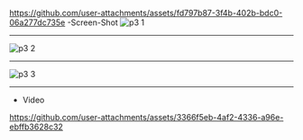 
https://github.com/user-attachments/assets/fd797b87-3f4b-402b-bdc0-06a277dc735e
-Screen-Shot
![p3 1](https://github.com/user-attachments/assets/a24336d0-dc99-4101-8e70-e5da3ae7634c)

---
![p3 2](https://github.com/user-attachments/assets/8cf2b841-6769-4e24-9a8f-0c1057df70b7)

---
![p3 3](https://github.com/user-attachments/assets/6ad04a2e-38f2-4ec6-b00f-6ce510899398)

---

- Video

https://github.com/user-attachments/assets/3366f5eb-4af2-4336-a96e-ebffb3628c32

